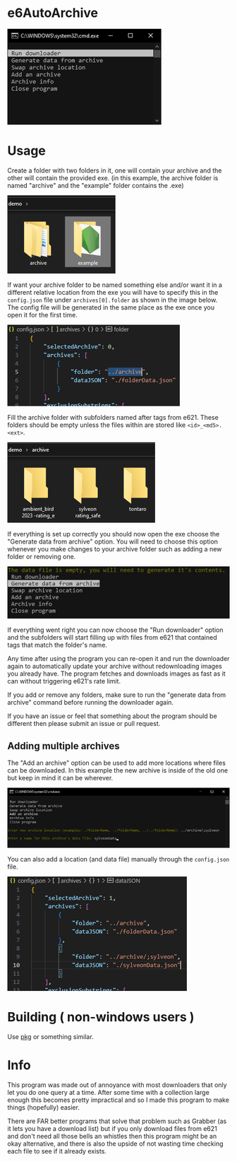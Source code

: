 # e6AutoArchive

![Screenshot](images/image.png)


# Usage

Create a folder with two folders in it, one will contain your archive and the other will contain the provided exe. (in this example, the archive folder is named "archive" and the "example" folder contains the .exe)

![Screenshot](images/Pasted%20image%2020230530172105.png)


If want your archive folder to be named something else and/or want it in a different relative location from the exe you will have to specify this in the `config.json` file under `archives[0].folder` as shown in the image below. The config file will be generated in the same place as the exe once you open it for the first time.

![Screenshot](images/editLocationExample.png)


Fill the archive folder with subfolders named after tags from e621. These folders should be empty unless the files within are stored like `<id>_<md5>.<ext>`.

![Screenshot](images/Pasted%20image%2020230530171713.png)


If everything is set up correctly you should now open the exe choose the "Generate data from archive" option. You will need to choose this option whenever you make changes to your archive folder such as adding a new folder or removing one.

![Screenshot](images/Pasted%20image%2020230618220839.png)


If everything went right you can now choose the "Run downloader" option and the subfolders will start filling up with files from e621 that contained tags that match the folder's name.

Any time after using the program you can re-open it and run the downloader again to automatically update your archive without redownloading images you already have.
The program fetches and downloads images as fast as it can without triggering e621's rate limit.

If you add or remove any folders, make sure to run the "generate data from archive" command before running the downloader again.

If you have an issue or feel that something about the program should be different then please submit an issue or pull request.


## Adding multiple archives

The "Add an archive" option can be used to add more locations where files can be downloaded. In this example the new archive is inside of the old one but keep in mind it can be wherever.

![Screenshot](images/appendExample.png)


You can also add a location (and data file) manually through the `config.json` file.

![Screenshot](images/Pasted%20image%2020230618215722.png)


# Building ( non-windows users )

Use [pkg](https://www.npmjs.com/package/pkg) or something similar.


# Info

This program was made out of annoyance with most downloaders that only let you do one query at a time. After some time with a collection large enough this becomes pretty impractical and so I made this program to make things (hopefully) easier.

There are FAR better programs that solve that problem such as Grabber (as it lets you have a download list) but if you only download files from e621 and don't need all those bells an whistles then this program might be an okay alternative, and there is also the upside of not wasting time checking each file to see if it already exists.
